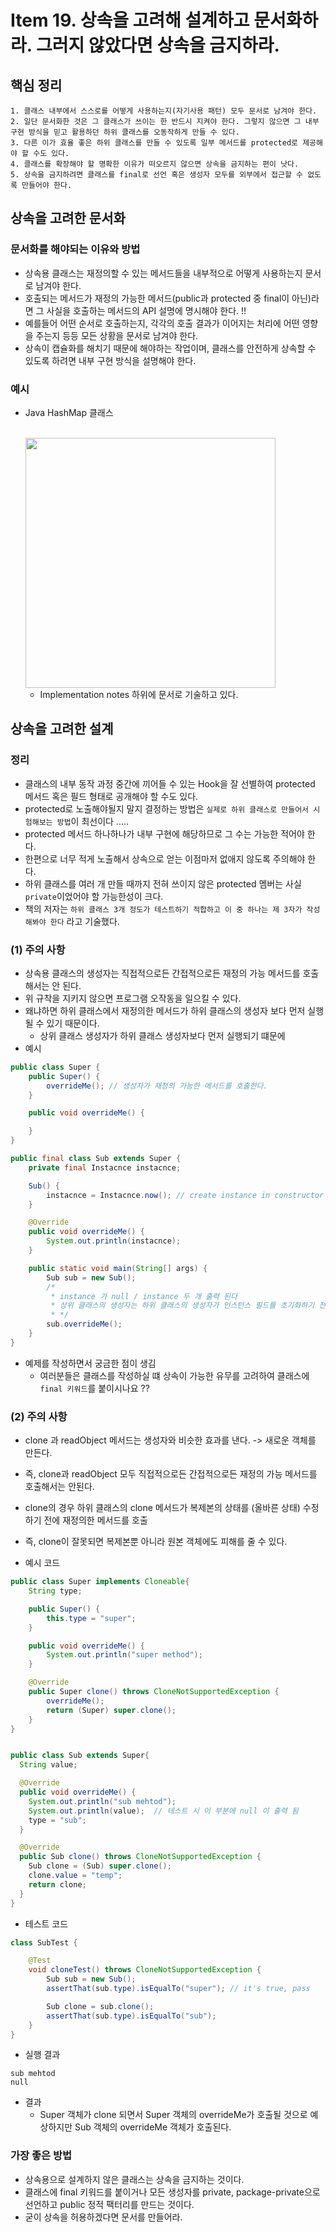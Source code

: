 # Item 19. 상속을 고려해 설계하고 문서화하라. 그러지 않았다면 상속을 금지하라.
## 핵심 정리
```
1. 클래스 내부에서 스스로를 어떻게 사용하는지(자기사용 패턴) 모두 문서로 남겨야 한다.
2. 일단 문서화한 것은 그 클래스가 쓰이는 한 반드시 지켜야 한다. 그렇지 않으면 그 내부 구현 방식을 믿고 활용하던 하위 클래스를 오동작하게 만들 수 있다.
3. 다른 이가 효율 좋은 하위 클래스를 만들 수 있도록 일부 메서드를 protected로 제공해야 할 수도 있다.
4. 클래스를 확장해야 할 명확한 이유가 떠오르지 않으면 상속을 금지하는 편이 낫다.
5. 상속을 금지하려면 클래스를 final로 선언 혹은 생성자 모두를 외부에서 접근할 수 없도록 만들어야 한다.
```

## 상속을 고려한 문서화
### 문서화를 해야되는 이유와 방법
- 상속용 클래스는 재정의할 수 있는 메서드들을 내부적으로 어떻게 사용하는지 문서로 남겨야 한다.
- 호출되는 메서드가 재정의 가능한 메서드(public과 protected 중 final이 아닌)라면 그 사실을 호출하는 메서드의 API 설명에 명시해야 한다. !!
- 예를들어 어떤 순서로 호출하는지, 각각의 호출 결과가 이어지는 처리에 어떤 영향을 주는지 등등 모든 상황을 문서로 남겨야 한다.
- 상속이 캡슐화를 해치기 때문에 해야하는 작업이며, 클래스를 안전하게 상속할 수 있도록 하려면 내부 구현 방식을 설명해야 한다.

### 예시
- Java HashMap 클래스

  <br>
  <img width="400" src="https://user-images.githubusercontent.com/60383031/119260548-3fbf5580-bc0e-11eb-97de-5adfa25bc322.png">

    - Implementation notes 하위에 문서로 기술하고 있다.

## 상속을 고려한 설계
### 정리
- 클래스의 내부 동작 과정 중간에 끼어들 수 있는 Hook을 잘 선별하여 protected 메서드 혹은 필드 형태로 공개해야 할 수도 있다.
- protected로 노출해야될지 말지 결정하는 방법은 `실제로 하위 클래스로 만들어서 시험해보는 방법`이 최선이다 .....
- protected 메서드 하나하나가 내부 구현에 해당하므로 그 수는 가능한 적어야 한다.
- 한편으로 너무 적게 노출해서 상속으로 얻는 이점마저 없애지 않도록 주의해야 한다.
- 하위 클래스를 여러 개 만들 때까지 전혀 쓰이지 않은 protected 멤버는 사실 `private`이었어야 할 가능한성이 크다.
- 책의 저자는 `하위 클래스 3개 정도가 테스트하기 적합하고 이 중 하나는 제 3자가 작성해봐야 한다` 라고 기술했다.

### (1) 주의 사항
- 상속용 클래스의 생성자는 직접적으로든 간접적으로든 재정의 가능 메서드를 호출해서는 안 된다.
- 위 규착을 지키지 않으면 프로그램 오작동을 일으킬 수 있다.
- 왜냐하면 하위 클래스에서 재정의한 메서드가 하위 클래스의 생성자 보다 먼저 실행될 수 있기 때문이다.
    - 상위 클래스 생성자가 하위 클래스 생성자보다 먼저 실행되기 떄문에
- 예시

```java
public class Super {
    public Super() {
        overrideMe(); // 생성자가 재정의 가능한 메서드를 호출한다.
    }

    public void overrideMe() {

    }
}

public final class Sub extends Super {
    private final Instacnce instacnce;

    Sub() {
        instacnce = Instacnce.now(); // create instance in constructor
    }

    @Override
    public void overrideMe() {
        System.out.println(instacnce);
    }

    public static void main(String[] args) {
        Sub sub = new Sub();
        /*
         * instance 가 null / instance 두 개 출력 된다
         * 상위 클래스의 생성자는 하위 클래스의 생성자가 인스턴스 필드를 초기화하기 전에 overrideMe 호출
         * */
        sub.overrideMe();
    }
}
```
- 예제를 작성하면서 궁금한 점이 생김
    - 여러분들은 클래스를 작성하실 떄 상속이 가능한 유무를 고려하여 클래스에 `final 키워드`를 붙이시나요 ??


### (2) 주의 사항
- clone 과 readObject 메서드는 생성자와 비슷한 효과를 낸다. -> 새로운 객체를 만든다.
- 즉, clone과 readObject 모두 직접적으로든 간접적으로든 재정의 가능 메서드를 호출해서는 안된다.
- clone의 경우 하위 클래스의 clone 메서드가 복제본의 상태를 (올바른 상태) 수정하기 전에 재정의한 메서드를 호출
- 즉, clone이 잘못되면 복제본뿐 아니라 원본 객체에도 피해를 줄 수 있다.

- 예시 코드
```java
public class Super implements Cloneable{
    String type;

    public Super() {
        this.type = "super";
    }

    public void overrideMe() {
        System.out.println("super method");
    }

    @Override
    public Super clone() throws CloneNotSupportedException {
        overrideMe();
        return (Super) super.clone();
    }
}


public class Sub extends Super{
  String value;

  @Override
  public void overrideMe() {
    System.out.println("sub mehtod");
    System.out.println(value);  // 테스트 시 이 부분에 null 이 출력 됨
    type = "sub";
  }

  @Override
  public Sub clone() throws CloneNotSupportedException {
    Sub clone = (Sub) super.clone();
    clone.value = "temp";
    return clone;
  }
}
```
- 테스트 코드
```java
class SubTest {

    @Test
    void cloneTest() throws CloneNotSupportedException {
        Sub sub = new Sub();
        assertThat(sub.type).isEqualTo("super"); // it's true, pass

        Sub clone = sub.clone();
        assertThat(sub.type).isEqualTo("sub");
    }
}
```

- 실행 결과
```
sub mehtod
null
```

- 결과
    - Super 객체가 clone 되면서 Super 객체의 overrideMe가 호출될 것으로 예상하지만 Sub 객체의 overrideMe 객체가 호출된다.

### 가장 좋은 방법
- 상속용으로 설계하지 않은 클래스는 상속을 금지하는 것이다.
- 클래스에 final 키워드를 붙이거나 모든 생성자를 private, package-private으로 선언하고 public 정적 팩터리를 만드는 것이다.
- 굳이 상속을 허용하겠다면 문서를 만들어라.